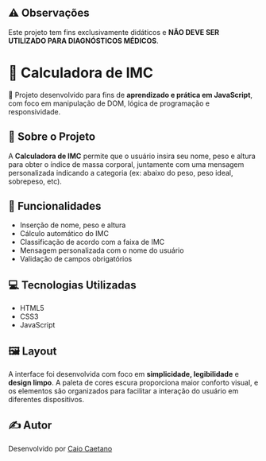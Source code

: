 ## ⚠️ Observações

Este projeto tem fins exclusivamente didáticos e **NÃO DEVE SER UTILIZADO PARA DIAGNÓSTICOS MÉDICOS**.

# 💪 Calculadora de IMC

🔬 Projeto desenvolvido para fins de **aprendizado e prática em JavaScript**, com foco em manipulação de DOM, lógica de programação e responsividade.

## 🧠 Sobre o Projeto

A **Calculadora de IMC** permite que o usuário insira seu nome, peso e altura para obter o índice de massa corporal, juntamente com uma mensagem personalizada indicando a categoria (ex: abaixo do peso, peso ideal, sobrepeso, etc).

## 🔧 Funcionalidades

- Inserção de nome, peso e altura  
- Cálculo automático do IMC  
- Classificação de acordo com a faixa de IMC  
- Mensagem personalizada com o nome do usuário  
- Validação de campos obrigatórios

## 💻 Tecnologias Utilizadas

- HTML5  
- CSS3  
- JavaScript

## 🖼️ Layout

A interface foi desenvolvida com foco em **simplicidade, legibilidade** e **design limpo**. A paleta de cores escura proporciona maior conforto visual, e os elementos são organizados para facilitar a interação do usuário em diferentes dispositivos.

## ✍️ Autor

Desenvolvido por [Caio Caetano](https://www.linkedin.com/in/caiohcaetano)
